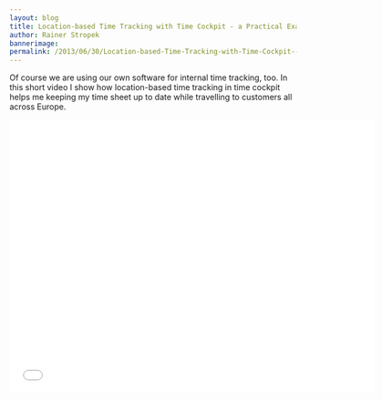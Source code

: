 ```yaml
---
layout: blog
title: Location-based Time Tracking with Time Cockpit - a Practical Example
author: Rainer Stropek
bannerimage: 
permalink: /2013/06/30/Location-based-Time-Tracking-with-Time-Cockpit---a-Practical-Example
---
```


<p xmlns="http://www.w3.org/1999/xhtml">Of course we are using our own software for internal time tracking, too. In this short video I show how location-based time tracking in time cockpit helps me keeping my time sheet up to date while travelling to customers all across Europe.</p><iframe width="640" height="480" src="//www.youtube.com/embed/1zhBmc9rZts?rel=0" frameborder="0" allowfullscreen="allowfullscreen" xmlns="http://www.w3.org/1999/xhtml"></iframe>